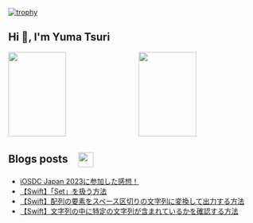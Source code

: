 [![trophy](https://github-profile-trophy.vercel.app/?username=y-ma3&column=7&theme=onedark)](https://github.com/ryo-ma/github-profile-trophy)

## Hi 👋, I'm Yuma Tsuri

<p><img align="right" width="48%" src="https://github-readme-stats.vercel.app/api/top-langs?username=y-ma3&show_icons=true&locale=en&layout=compact&theme=onedark" height="170px" /></p>

<p><img align="center" width="48%" src="https://github-readme-streak-stats.herokuapp.com/?user=y-ma3&" height="170px" /></p>

## Blogs posts　<a href="https://qiita.com/y_ma3" target="blank"><img align="center" src="https://github.com/y-ma3/y-ma3/assets/133128231/f786ae52-1372-4110-afe1-2531d6a44860" width="30" height="30" /></a>

<p><a href="/https://qiita.com/y_ma3/feed" target="blank"></a></p>

<!-- BLOG-POST-LIST:START -->
- [iOSDC Japan 2023に参加した感想！](https://qiita.com/y_ma3/items/4a9084a6764f7e189d01)
- [【Swift】「Set」を扱う方法](https://qiita.com/y_ma3/items/97f20ca6bdfc0e5f523a)
- [【Swift】配列の要素をスペース区切りの文字列に変換して出力する方法](https://qiita.com/y_ma3/items/4e1fc730724c890cc8a5)
- [【Swift】文字列の中に特定の文字列が含まれているかを確認する方法](https://qiita.com/y_ma3/items/354ec68f7a5bf5516107)
<!-- BLOG-POST-LIST:END -->
